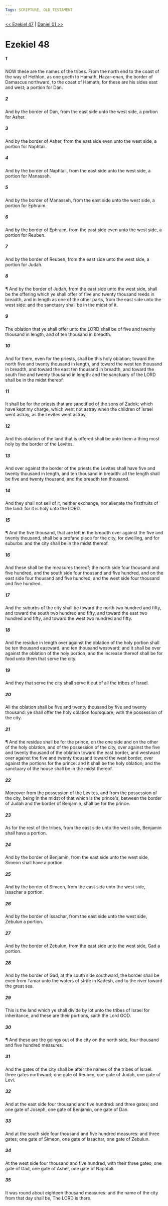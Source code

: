 ```yaml
---
Tags: SCRIPTURE, OLD_TESTAMENT
---
```


[<< Ezekiel 47](OLD_TESTAMENT/26_Ezekiel/Ezekiel_47.md) | [Daniel 01 >>](OLD_TESTAMENT/27_Daniel/Daniel_01.md)

# Ezekiel 48

##### 1

NOW these are the names of the tribes. From the north end to the coast of the way of Hethlon, as one goeth to Hamath, Hazar-enan, the border of Damascus northward, to the coast of Hamath; for these are his sides east and west; a portion for Dan.

##### 2

And by the border of Dan, from the east side unto the west side, a portion for Asher.

##### 3

And by the border of Asher, from the east side even unto the west side, a portion for Naphtali.

##### 4

And by the border of Naphtali, from the east side unto the west side, a portion for Manasseh.

##### 5

And by the border of Manasseh, from the east side unto the west side, a portion for Ephraim.

##### 6

And by the border of Ephraim, from the east side even unto the west side, a portion for Reuben.

##### 7

And by the border of Reuben, from the east side unto the west side, a portion for Judah.

##### 8

¶ And by the border of Judah, from the east side unto the west side, shall be the offering which ye shall offer of five and twenty thousand reeds in breadth, and in length as one of the other parts, from the east side unto the west side: and the sanctuary shall be in the midst of it.

##### 9

The oblation that ye shall offer unto the LORD shall be of five and twenty thousand in length, and of ten thousand in breadth.

##### 10

And for them, even for the priests, shall be this holy oblation; toward the north five and twenty thousand in length, and toward the west ten thousand in breadth, and toward the east ten thousand in breadth, and toward the south five and twenty thousand in length: and the sanctuary of the LORD shall be in the midst thereof.

##### 11

It shall be for the priests that are sanctified of the sons of Zadok; which have kept my charge, which went not astray when the children of Israel went astray, as the Levites went astray.

##### 12

And this oblation of the land that is offered shall be unto them a thing most holy by the border of the Levites.

##### 13

And over against the border of the priests the Levites shall have five and twenty thousand in length, and ten thousand in breadth: all the length shall be five and twenty thousand, and the breadth ten thousand.

##### 14

And they shall not sell of it, neither exchange, nor alienate the firstfruits of the land: for it is holy unto the LORD.

##### 15

¶ And the five thousand, that are left in the breadth over against the five and twenty thousand, shall be a profane place for the city, for dwelling, and for suburbs: and the city shall be in the midst thereof.

##### 16

And these shall be the measures thereof; the north side four thousand and five hundred, and the south side four thousand and five hundred, and on the east side four thousand and five hundred, and the west side four thousand and five hundred.

##### 17

And the suburbs of the city shall be toward the north two hundred and fifty, and toward the south two hundred and fifty, and toward the east two hundred and fifty, and toward the west two hundred and fifty.

##### 18

And the residue in length over against the oblation of the holy portion shall be ten thousand eastward, and ten thousand westward: and it shall be over against the oblation of the holy portion; and the increase thereof shall be for food unto them that serve the city.

##### 19

And they that serve the city shall serve it out of all the tribes of Israel.

##### 20

All the oblation shall be five and twenty thousand by five and twenty thousand: ye shall offer the holy oblation foursquare, with the possession of the city.

##### 21

¶ And the residue shall be for the prince, on the one side and on the other of the holy oblation, and of the possession of the city, over against the five and twenty thousand of the oblation toward the east border, and westward over against the five and twenty thousand toward the west border, over against the portions for the prince: and it shall be the holy oblation; and the sanctuary of the house shall be in the midst thereof.

##### 22

Moreover from the possession of the Levites, and from the possession of the city, being in the midst of that which is the prince's, between the border of Judah and the border of Benjamin, shall be for the prince.

##### 23

As for the rest of the tribes, from the east side unto the west side, Benjamin shall have a portion.

##### 24

And by the border of Benjamin, from the east side unto the west side, Simeon shall have a portion.

##### 25

And by the border of Simeon, from the east side unto the west side, Issachar a portion.

##### 26

And by the border of Issachar, from the east side unto the west side, Zebulun a portion.

##### 27

And by the border of Zebulun, from the east side unto the west side, Gad a portion.

##### 28

And by the border of Gad, at the south side southward, the border shall be even from Tamar unto the waters of strife in Kadesh, and to the river toward the great sea.

##### 29

This is the land which ye shall divide by lot unto the tribes of Israel for inheritance, and these are their portions, saith the Lord GOD.

##### 30

¶ And these are the goings out of the city on the north side, four thousand and five hundred measures.

##### 31

And the gates of the city shall be after the names of the tribes of Israel: three gates northward; one gate of Reuben, one gate of Judah, one gate of Levi.

##### 32

And at the east side four thousand and five hundred: and three gates; and one gate of Joseph, one gate of Benjamin, one gate of Dan.

##### 33

And at the south side four thousand and five hundred measures: and three gates; one gate of Simeon, one gate of Issachar, one gate of Zebulun.

##### 34

At the west side four thousand and five hundred, with their three gates; one gate of Gad, one gate of Asher, one gate of Naphtali.

##### 35

It was round about eighteen thousand measures: and the name of the city from that day shall be, The LORD is there.
